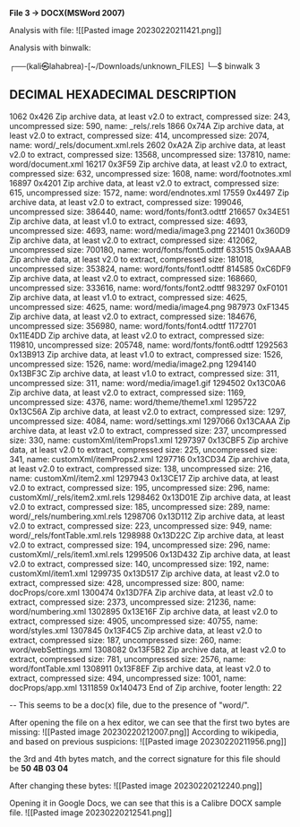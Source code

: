 
**File 3 -> DOCX(MSWord 2007)**


Analysis with file:
![[Pasted image 20230220211421.png]]

Analysis with binwalk:
                                                                               
┌──(kali㉿lahabrea)-[~/Downloads/unknown_FILES]
└─$ binwalk 3

DECIMAL       HEXADECIMAL     DESCRIPTION
--------------------------------------------------------------------------------
1062          0x426           Zip archive data, at least v2.0 to extract, compressed size: 243, uncompressed size: 590, name: _rels/.rels
1866          0x74A           Zip archive data, at least v2.0 to extract, compressed size: 414, uncompressed size: 2074, name: word/_rels/document.xml.rels
2602          0xA2A           Zip archive data, at least v2.0 to extract, compressed size: 13568, uncompressed size: 137810, name: word/document.xml
16217         0x3F59          Zip archive data, at least v2.0 to extract, compressed size: 632, uncompressed size: 1608, name: word/footnotes.xml
16897         0x4201          Zip archive data, at least v2.0 to extract, compressed size: 615, uncompressed size: 1572, name: word/endnotes.xml
17559         0x4497          Zip archive data, at least v2.0 to extract, compressed size: 199046, uncompressed size: 386440, name: word/fonts/font3.odttf
216657        0x34E51         Zip archive data, at least v1.0 to extract, compressed size: 4693, uncompressed size: 4693, name: word/media/image3.png
221401        0x360D9         Zip archive data, at least v2.0 to extract, compressed size: 412062, uncompressed size: 700180, name: word/fonts/font5.odttf
633515        0x9AAAB         Zip archive data, at least v2.0 to extract, compressed size: 181018, uncompressed size: 353824, name: word/fonts/font1.odttf
814585        0xC6DF9         Zip archive data, at least v2.0 to extract, compressed size: 168660, uncompressed size: 333616, name: word/fonts/font2.odttf
983297        0xF0101         Zip archive data, at least v1.0 to extract, compressed size: 4625, uncompressed size: 4625, name: word/media/image4.png
987973        0xF1345         Zip archive data, at least v2.0 to extract, compressed size: 184676, uncompressed size: 356980, name: word/fonts/font4.odttf
1172701       0x11E4DD        Zip archive data, at least v2.0 to extract, compressed size: 119810, uncompressed size: 205748, name: word/fonts/font6.odttf
1292563       0x13B913        Zip archive data, at least v1.0 to extract, compressed size: 1526, uncompressed size: 1526, name: word/media/image2.png
1294140       0x13BF3C        Zip archive data, at least v1.0 to extract, compressed size: 311, uncompressed size: 311, name: word/media/image1.gif
1294502       0x13C0A6        Zip archive data, at least v2.0 to extract, compressed size: 1169, uncompressed size: 4376, name: word/theme/theme1.xml
1295722       0x13C56A        Zip archive data, at least v2.0 to extract, compressed size: 1297, uncompressed size: 4084, name: word/settings.xml
1297066       0x13CAAA        Zip archive data, at least v2.0 to extract, compressed size: 237, uncompressed size: 330, name: customXml/itemProps1.xml
1297397       0x13CBF5        Zip archive data, at least v2.0 to extract, compressed size: 225, uncompressed size: 341, name: customXml/itemProps2.xml
1297716       0x13CD34        Zip archive data, at least v2.0 to extract, compressed size: 138, uncompressed size: 216, name: customXml/item2.xml
1297943       0x13CE17        Zip archive data, at least v2.0 to extract, compressed size: 195, uncompressed size: 296, name: customXml/_rels/item2.xml.rels
1298462       0x13D01E        Zip archive data, at least v2.0 to extract, compressed size: 185, uncompressed size: 289, name: word/_rels/numbering.xml.rels
1298706       0x13D112        Zip archive data, at least v2.0 to extract, compressed size: 223, uncompressed size: 949, name: word/_rels/fontTable.xml.rels
1298988       0x13D22C        Zip archive data, at least v2.0 to extract, compressed size: 194, uncompressed size: 296, name: customXml/_rels/item1.xml.rels
1299506       0x13D432        Zip archive data, at least v2.0 to extract, compressed size: 140, uncompressed size: 192, name: customXml/item1.xml
1299735       0x13D517        Zip archive data, at least v2.0 to extract, compressed size: 428, uncompressed size: 800, name: docProps/core.xml
1300474       0x13D7FA        Zip archive data, at least v2.0 to extract, compressed size: 2373, uncompressed size: 21236, name: word/numbering.xml
1302895       0x13E16F        Zip archive data, at least v2.0 to extract, compressed size: 4905, uncompressed size: 40755, name: word/styles.xml
1307845       0x13F4C5        Zip archive data, at least v2.0 to extract, compressed size: 187, uncompressed size: 260, name: word/webSettings.xml
1308082       0x13F5B2        Zip archive data, at least v2.0 to extract, compressed size: 781, uncompressed size: 2576, name: word/fontTable.xml
1308911       0x13F8EF        Zip archive data, at least v2.0 to extract, compressed size: 494, uncompressed size: 1001, name: docProps/app.xml
1311859       0x140473        End of Zip archive, footer length: 22

--
This seems to be a doc(x) file, due to the presence of "word/".

After opening the file on a hex editor, we can see that the first two bytes are missing:
![[Pasted image 20230220212007.png]]
According to wikipedia, and based on previous suspicions:
![[Pasted image 20230220211956.png]]

the 3rd and 4th bytes match, and the correct signature for this file should be **50 4B 03 04**

After changing these bytes:
![[Pasted image 20230220212240.png]]

Opening it in Google Docs, we can see that this is a Calibre DOCX sample file.
![[Pasted image 20230220212541.png]]